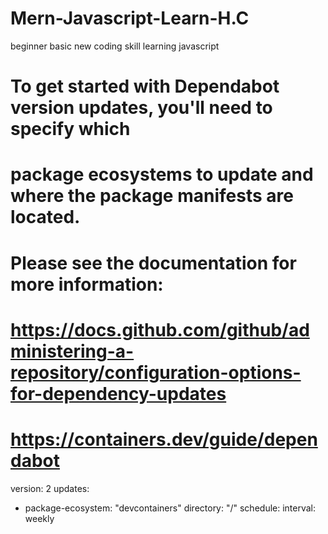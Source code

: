 # Mern-Javascript-Learn-H.C
beginner basic new coding skill learning javascript
# To get started with Dependabot version updates, you'll need to specify which
# package ecosystems to update and where the package manifests are located.
# Please see the documentation for more information:
# https://docs.github.com/github/administering-a-repository/configuration-options-for-dependency-updates
# https://containers.dev/guide/dependabot

version: 2
updates:
 - package-ecosystem: "devcontainers"
   directory: "/"
   schedule:
     interval: weekly
